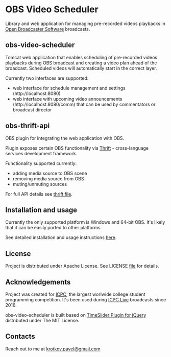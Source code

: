 # OBS Video Scheduler

Library and web application for managing pre-recorded videos playbacks in [Open Broadcaster Software](https://obsproject.com/) broadcasts.

## obs-video-scheduler

Tomcat web application that enables scheduling of pre-recorded videos playbacks during OBS broadcast and creating a video plan ahead of the broadcast. Scheduled videos will automatically start in the correct layer.

Currently two interfaces are supported:
- web interface for schedule management and settings (http://localhost:8080)
- web interface with upcoming video announcements (http://localhost:8080/comm) that can be used by commentators or broadcast director

## obs-thrift-api

OBS plugin for integrating the web application with OBS.

Plugin exposes certain OBS functionality via [Thrift](https://thrift.apache.org/) - cross-language services development framework.

Functionality supported currently:
- adding media source to OBS scene
- removing media source from OBS
- muting/unmuting sources

For full API details see [thrift file](obs_thrift_server.thrift).

## Installation and usage
Currently the only supported platform is Windows and 64-bit OBS. It's likely that it can be easily ported to other platforms.

See detailed installation and usage instructions [here](docs/INSTALL.md).

## License
Project is distributed under Apache License. See LICENSE [file](LICENSE) for details.

## Acknowledgements
Project was created for [ICPC](https://icpc.baylor.edu/), the largest worlwide college student programming competition.
It's been used during [ICPC Live](http://live.icpc.global/) broadcasts since 2016.

obs-video-scheduler is built based on [TimeSlider Plugin for jQuery](https://github.com/v-v-vishnevskiy/timeslider) distributed under The MIT License.

## Contacts
Reach out to me at krotkov.pavel@gmail.com
